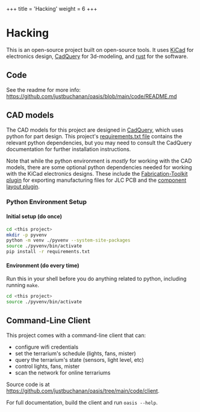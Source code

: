 +++
title = 'Hacking'
weight = 6
+++

# Hacking

This is an open-source project built on open-source tools. It uses [KiCad](https://www.kicad.org/) for electronics design, [CadQuery](https://github.com/CadQuery/cadquery) for 3d-modeling, and [rust](https://www.rust-lang.org/) for the software.

## Code

See the readme for more info: https://github.com/justbuchanan/oasis/blob/main/code/README.md

## CAD models

The CAD models for this project are designed in [CadQuery](https://github.com/cadquery/cadquery), which uses python for part design. This project's [requirements.txt file](https://github.com/justbuchanan/oasis/blob/main/requirements.txt) contains the relevant python dependencies, but you may need to consult the CadQuery documentation for further installation instructions.

Note that while the python environment is _mostly_ for working with the CAD models, there are some optional python dependencies needed for working with the KiCad electronics designs. These include the [Fabrication-Toolkit plugin](https://github.com/bennymeg/Fabrication-Toolkit) for exporting manufacturing files for JLC PCB and the [component layout plugin](https://github.com/justbuchanan/kicad_component_layout).

### Python Environment Setup

#### Initial setup (do once)

```sh
cd <this project>
mkdir -p pyvenv
python -m venv ./pyvenv --system-site-packages
source ./pyvenv/bin/activate
pip install -r requirements.txt
```

#### Environment (do every time)

Run this in your shell before you do anything related to python, including running `make`.

```sh
cd <this project>
source ./pyvenv/bin/activate
```

## Command-Line Client

This project comes with a command-line client that can:

- configure wifi credentials
- set the terrarium's schedule (lights, fans, mister)
- query the terrarium's state (sensors, light level, etc)
- control lights, fans, mister
- scan the network for online terrariums

Source code is at https://github.com/justbuchanan/oasis/tree/main/code/client.

For full documentation, build the client and run `oasis --help`.
